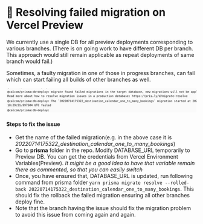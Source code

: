 # 🔺 Resolving failed migration on Vercel Preview

We currently use a single DB for all preview deployments corresponding to various branches. (There is on going work to have different DB per branch. This approach would still remain applicable as repeat deployments of same branch would fail.)

Sometimes, a faulty migration in one of those in progress branches, can fail which can start failing all builds of other branches as well.

![A sample failure on Vercel build.](<../.gitbook/assets/Screenshot 2022-07-15 at 10.41.55 AM.png>)

#### Steps to fix the issue

* Get the name of the failed migration(e.g. in the above case it is _20220714175322\_destination\_calendar\_one\_to\_many\_bookings_)
* Go to **prisma** folder in the repo. Modify DATABASE\_URL temporarily to Preview DB. You can get the credentials from Vercel Environment Variables(Preview). _It might be a good idea to have that variable remain there as commented, so that you can easily switch_
* Once, you have ensured that, DATABASE\_URL is updated, run following command from prisma folder `yarn prisma migrate resolve --rolled-back 20220714175322_destination_calendar_one_to_many_bookings`. This should fix the rollback the failed migration ensuring all other branches deploy fine.
* Note that the branch having the issue should fix the migration problem to avoid this issue from coming again and again.&#x20;
